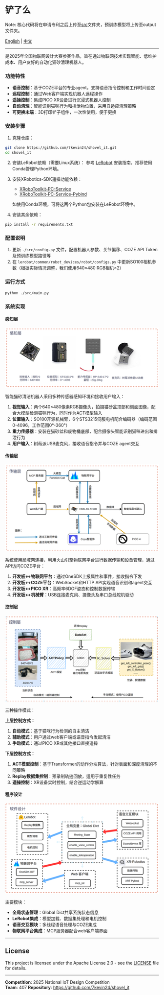﻿# 铲了么

Note: 核心代码将在申请专利之后上传至[src](./src)文件夹，预训练模型将上传至output文件夹。

[English](./README.md) | [中文](./README_zh.md)

---
是2025年全国物联网设计大赛参赛作品，旨在通过物联网技术实现智能、低维护成本、用户友好的自动化猫砂清理机器人。

### 功能特性

- **语音控制**：基于COZE平台的专业agent，支持语音指令控制和工作时间设定
- **远程控制**：通过Web客户端实现机器人远程操作
- **遥操控制**：集成PICO XR设备进行沉浸式机器人控制
- **自动清理**：智能识别猫咪行为和排泄物位置，采用自适应清理策略
- **可更换末端**：3D打印铲子组件，一次性使用，便于更换

### 安装步骤

1. 克隆仓库：
```bash
git clone https://github.com/7kevin24/shovel_it.git
cd shovel_it
```

2. 安装LeRobot依赖（需要Linux系统）：
   参考 [LeRobot](https://github.com/huggingface/lerobot) 安装指南，推荐使用Conda管理Python环境。

3. 安装XRobotics-SDK遥操功能依赖：
   - [XRoboToolkit-PC-Service](https://github.com/XR-Robotics/XRoboToolkit-PC-Service)
   - [XRoboToolkit-PC-Service-Pybind](https://github.com/XR-Robotics/XRoboToolkit-PC-Service-Pybind)
   
   如使用Conda环境，可将这两个Python包安装在LeRobot环境中。

4. 安装其余依赖：
```bash
pip install -r requirements.txt
```

### 配置说明

1. 更新 `./src/config.py` 文件，配置机器人参数、关节偏移、COZE API Token及预训练模型路径等
2. 在 `lerobot/common/robot_devices/robot/configs.py` 中更新SO100相机参数（根据实际情况调整，我们使用640×480 RGB相机×2）

### 运行方式

```bash
python ./src/main.py
```

### 系统实现

#### 感知层
![感知层](./img/sensors.png)

智能猫砂清洁机器人采用多种传感器感知环境和接收用户输入：

1. **视觉输入**：两个640×480像素RGB摄像头，拍摄猫砂盆顶部和侧面图像，配合大模型检测猫咪行为，同时作为ACT模型输入
2. **位置输入**：SO100开源机械臂，6个STS3215伺服电机配合编码器（编码范围0-4096，工作范围0°-360°）
3. **重力传感器**：安装在猫砂盆和废物桶底部，配合摄像头智能识别猫咪进出和排泄行为
4. **用户输入**：树莓派USB麦克风，接收语音指令并与COZE agent交互

#### 传输层
![传输层](./img/Transport.png)

系统使用局域网连接，利用火山引擎物联网平台进行数据传输和设备管理，通过API访问COZE平台：

1. **开发板↔物联网平台**：通过OneSDK上报属性和事件，接收指令下发
2. **开发板↔COZE平台**：WebSocket和HTTP API实现语音识别和agent交互
3. **开发板↔PICO XR**：高频率6DOF姿态和控制数据传输
4. **开发板↔机械臂**：USB连接麦克风、摄像头及串口总线舵机驱动

#### 控制层
![控制层](./img/control.png)

三种操作模式：

**上层控制方式：**
1. **自动模式**：基于猫咪行为检测的自主清洁
2. **辅助模式**：用户通过web客户端或语音指令发起清洁
3. **手动模式**：通过PICO XR或其他接口直接遥操

**下层控制方式：**
1. **ACT模型控制**：基于Transformer的动作分块算法，针对表面和深度清理的不同策略
2. **Replay数据集控制**：预录制轨迹回放，适用于重复性任务
3. **遥操控制**：XR设备实时控制，结合逆运动学解算

#### 程序设计
![程序设计](./img/program.png)

主要模块：
- **全局状态管理**：Global Dict共享系统状态信息
- **LeRobot集成**：模型加载、数据集处理和电机控制
- **语音交互模块**：多线程语音处理与COZE集成
- **物联网平台集成**：MCP服务器配合web客户端界面

---

## License

This project is licensed under the Apache License 2.0 - see the [LICENSE](LICENSE) file for details.

---

**Competition**: 2025 National IoT Design Competition  
**Team**: 407 
**Repository**: https://github.com/7kevin24/shovel_it
